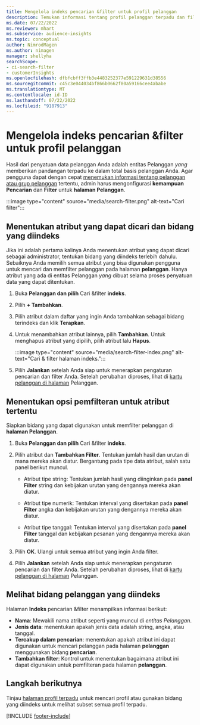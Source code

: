 ```yaml
---
title: Mengelola indeks pencarian &filter untuk profil pelanggan
description: Temukan informasi tentang profil pelanggan terpadu dan filter untuk atribut tertentu dengan cepat.
ms.date: 07/22/2022
ms.reviewer: mhart
ms.subservice: audience-insights
ms.topic: conceptual
author: NimrodMagen
ms.author: nimagen
manager: shellyha
searchScope:
- ci-search-filter
- customerInsights
ms.openlocfilehash: dfbfcbff3ffb3e4483252377e591229631d38556
ms.sourcegitcommit: c45c3e044034bf866b0662f80a59166cee4ababe
ms.translationtype: MT
ms.contentlocale: id-ID
ms.lasthandoff: 07/22/2022
ms.locfileid: "9187913"
---
```

# <a name="manage-the-search--filter-index-for-customer-profiles"></a>Mengelola indeks pencarian &filter untuk profil pelanggan

Hasil dari penyatuan data pelanggan Anda adalah entitas Pelanggan *yang* memberikan pandangan terpadu ke dalam total basis pelanggan Anda. Agar pengguna dapat dengan cepat [menemukan informasi tentang pelanggan atau grup pelanggan](customer-profiles.md) tertentu, admin harus mengonfigurasi **kemampuan Pencarian** dan **Filter** untuk **halaman Pelanggan**.

   :::image type="content" source="media/search-filter.png" alt-text="Cari filter":::

## <a name="define-searchable-attributes-and-indexed-fields"></a>Menentukan atribut yang dapat dicari dan bidang yang diindeks

Jika ini adalah pertama kalinya Anda menentukan atribut yang dapat dicari sebagai administrator, tentukan bidang yang diindeks terlebih dahulu. Sebaiknya Anda memilih semua atribut yang bisa digunakan pengguna untuk mencari dan memfilter pelanggan pada halaman **pelanggan**. Hanya atribut yang ada di entitas Pelanggan *yang* dibuat selama proses penyatuan data yang dapat ditentukan.

1. Buka **Pelanggan dan pilih** Cari &filter **indeks**.

1. Pilih **+ Tambahkan**.

1. Pilih atribut dalam daftar yang ingin Anda tambahkan sebagai bidang terindeks dan klik **Terapkan**.

1. Untuk menambahkan atribut lainnya, pilih **Tambahkan**. Untuk menghapus atribut yang dipilih, pilih atribut lalu **Hapus**.

   :::image type="content" source="media/search-filter-index.png" alt-text="Cari & filter halaman indeks.":::

1. Pilih **Jalankan** setelah Anda siap untuk menerapkan pengaturan pencarian dan filter Anda. Setelah perubahan diproses, lihat di [kartu pelanggan di halaman](customer-profiles.md) Pelanggan.

## <a name="define-filtering-options-for-a-given-attribute"></a>Menentukan opsi pemfilteran untuk atribut tertentu

Siapkan bidang yang dapat digunakan untuk memfilter pelanggan di **halaman Pelanggan**.

1. Buka **Pelanggan dan pilih** Cari &filter **indeks**.

1. Pilih atribut dan **Tambahkan Filter**. Tentukan jumlah hasil dan urutan di mana mereka akan diatur. Bergantung pada tipe data atribut, salah satu panel berikut muncul.

   - Atribut tipe string: Tentukan jumlah hasil yang diinginkan pada **panel Filter** string dan kebijakan urutan yang dengannya mereka akan diatur.

   - Atribut tipe numerik: Tentukan interval yang disertakan pada **panel Filter** angka dan kebijakan urutan yang dengannya mereka akan diatur.

   - Atribut tipe tanggal: Tentukan interval yang disertakan pada **panel Filter** tanggal dan kebijakan pesanan yang dengannya mereka akan diatur.

1. Pilih **OK**. Ulangi untuk semua atribut yang ingin Anda filter.

1. Pilih **Jalankan** setelah Anda siap untuk menerapkan pengaturan pencarian dan filter Anda. Setelah perubahan diproses, lihat di [kartu pelanggan di halaman](customer-profiles.md) Pelanggan.

## <a name="view-indexed-customer-fields"></a>Melihat bidang pelanggan yang diindeks

Halaman **Indeks** pencarian &filter menampilkan informasi berikut:

- **Nama**: Mewakili nama atribut seperti yang muncul di *entitas Pelanggan*.
- **Jenis data**: menentukan apakah jenis data adalah string, angka, atau tanggal.
- **Tercakup dalam pencarian**: menentukan apakah atribut ini dapat digunakan untuk mencari pelanggan pada halaman **pelanggan** menggunakan bidang **pencarian**.
- **Tambahkan filter**: Kontrol untuk menentukan bagaimana atribut ini dapat digunakan untuk pemfilteran pada halaman **pelanggan**.

## <a name="next-steps"></a>Langkah berikutnya

Tinjau [halaman profil terpadu](customer-profiles.md) untuk mencari profil atau gunakan bidang yang diindeks untuk melihat subset semua profil terpadu.

[!INCLUDE [footer-include](includes/footer-banner.md)]

